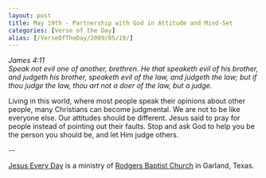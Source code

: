 ```yaml
---
layout: post
title: May 19th - Partnership with God in Attitude and Mind-Set
categories: [Verse of the Day]
alias: [/VerseOfTheDay/2009/05/19/]
---
```


_James 4:11  
Speak not evil one of another, brethren. He that speaketh evil of
his brother, and judgeth his brother, speaketh evil of the law, and
judgeth the law; but if thou judge the law, thou art not a doer of
the law, but a judge._

Living in this world, where most people speak their opinions about
other people, many Christians can become judgmental. We are not to be
like everyone else. Our attitudes should be different. Jesus said to
pray for people instead of pointing out their faults. Stop and ask
God to help you be the person you should be, and let Him judge
others.

 --

<a href=http://jesuseveryday.net>Jesus Every Day</a> is a ministry of <a href=http://rodgersbaptist.net>Rodgers Baptist Church</a> in Garland, Texas.
